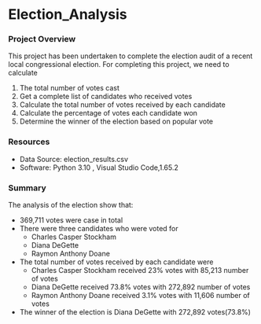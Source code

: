# Election_Analysis

### Project Overview
This project has been undertaken to complete the election audit of a recent local congressional election. For completing this project, we need to calculate
1. The total number of votes cast
2. Get a complete list of candidates who received votes
3. Calculate the total number of votes received by each candidate
4. Calculate the percentage of votes each candidate won
5. Determine the winner of the election based on popular vote

### Resources
- Data Source: election_results.csv
- Software: Python 3.10 , Visual Studio Code,1.65.2

### Summary
The analysis of the election show that:
- 369,711 votes were case in total
- There were three candidates who were voted for
  - Charles Casper Stockham
  - Diana DeGette
  - Raymon Anthony Doane
- The total number of votes received by each candidate were
  - Charles Casper Stockham received 23% votes with 85,213 number of votes
  - Diana DeGette received 73.8% votes with 272,892 number of votes
  - Raymon Anthony Doane received 3.1% votes with 11,606 number of votes
- The winner of the election is Diana DeGette with 272,892 votes(73.8%)

